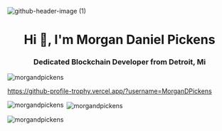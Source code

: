 
![github-header-image (1)](https://github.com/MorganDPickens/MorganDPickens/assets/144762064/10aca8d1-53ce-4dfb-9124-468d42d2d37f)

<h1 align="center">Hi 👋, I'm Morgan Daniel Pickens</h1>
<h3 align="center">Dedicated Blockchain Developer from Detroit, Mi</h3>

<p align="left"> <img src="https://komarev.com/ghpvc/?username=morgandpickens&label=Profile%20views&color=0e75b6&style=flat" alt="morgandpickens" /> </p>

https://github-profile-trophy.vercel.app/?username=MorganDPickens

<p><img align="left" src="https://github-readme-stats.vercel.app/api/top-langs?username=morgandpickens&show_icons=true&locale=en&layout=compact" alt="morgandpickens" /></p>

<p>&nbsp;<img align="center" src="https://github-readme-stats.vercel.app/api?username=morgandpickens&show_icons=true&locale=en" alt="morgandpickens" /></p>

<p><img align="center" src="https://github-readme-streak-stats.herokuapp.com/?user=morgandpickens&" alt="morgandpickens" /></p>
